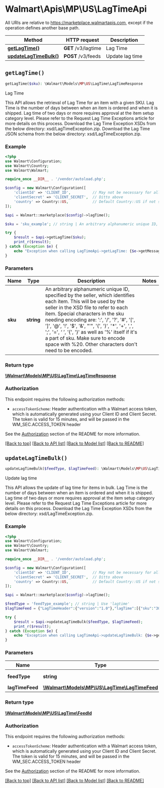 # Walmart\Apis\MP\US\LagTimeApi  
All URIs are relative to https://marketplace.walmartapis.com, except if the operation defines another base path.

| Method | HTTP request | Description |
| ------------- | ------------- | ------------- |
| [**getLagTime()**](#getLagTime) | **GET** /v3/lagtime | Lag Time |
| [**updateLagTimeBulk()**](#updateLagTimeBulk) | **POST** /v3/feeds | Update lag time |


## `getLagTime()`

```php
getLagTime($sku): \Walmart\Models\MP\US\LagTime\LagTimeResponse
```
Lag Time

This API allows the retrieval of Lag Time for an item with a given SKU.  Lag Time is the number of days between when an item is ordered and when it is shipped. Lag time of two days or more requires approval at the item setup category level. Please refer to the Request Lag Time Exceptions article for more details on this process.  Download the Lag Time Exception XSDs from the below directory:  xsd/LagTimeException.zip.  Download the Lag Time JSON schema from the below directory:  xsd/LagTimeException.zip.

### Example

```php
<?php
use Walmart\Configuration;
use Walmart\Country;
use Walmart\Walmart;

require_once __DIR__ . '/vendor/autoload.php';

$config = new Walmart\Configuration([
    'clientId' => 'CLIENT_ID',          // May not be necessary for all endpoints, particularly outside the US
    'clientSecret' => 'CLIENT_SECRET',  // Ditto above
    'country' => Country::US,           // Default Country::US if not set
]);

$api = Walmart::marketplace($config)->lagTime();

$sku = 'sku_example'; // string | An arbitrary alphanumeric unique ID, specified by the seller, which identifies each item. This will be used by the seller in the XSD file to refer to each item. Special characters in the sku needing encoding are: ':', '/', '?', '#', '[', ']', '@', '!', '$', '&', \"'\", '(', ')', '*', '+', ',', ';', '=', ‘ ’, '{', '}' as well as '%' itself if it's a part of sku. Make sure to encode space with %20. Other characters don't need to be encoded.

try {
    $result = $api->getLagTime($sku);
    print_r($result);
} catch (Exception $e) {
    echo "Exception when calling LagTimeApi->getLagTime: {$e->getMessage()}\n";
}
```

### Parameters
| Name | Type | Description  | Notes |
| ------------- | ------------- | ------------- | ------------- |
| **sku** | **string**| An arbitrary alphanumeric unique ID, specified by the seller, which identifies each item. This will be used by the seller in the XSD file to refer to each item. Special characters in the sku needing encoding are: ':', '/', '?', '#', '[', ']', '@', '!', '$', '&', \"'\", '(', ')', '*', '+', ',', ';', '=', ‘ ’, '{', '}' as well as '%' itself if it's a part of sku. Make sure to encode space with %20. Other characters don't need to be encoded. | |


### Return type

[**\Walmart\Models\MP\US\LagTime\LagTimeResponse**](../../../Models/MP/US/LagTime/LagTimeResponse.md)

### Authorization

This endpoint requires the following authorization methods:

* `accessTokenScheme`: Header authentication with a Walmart access token, which is automatically generated using your Client ID and Client Secret. The token is valid for 15 minutes, and will be passed in the WM_SEC.ACCESS_TOKEN header

See the [Authorization](../../../../README.md#authorization) section of the README for more information.


[[Back to top]](#) [[Back to API list]](../../../../README.md#supported-apis)
[[Back to Model list]](../../../Models/MP/US)
[[Back to README]](../../../../README.md)

## `updateLagTimeBulk()`

```php
updateLagTimeBulk($feedType, $lagTimeFeed): \Walmart\Models\MP\US\LagTime\FeedId
```
Update lag time

This API allows the update of lag time for items in bulk.  Lag Time is the number of days between when an item is ordered and when it is shipped. Lag time of two days or more requires approval at the item setup category level. Please refer to the Request Lag Time Exceptions article for more details on this process.  Download the Lag Time Exception XSDs from the below directory:  xsd/LagTimeException.zip.

### Example

```php
<?php
use Walmart\Configuration;
use Walmart\Country;
use Walmart\Walmart;

require_once __DIR__ . '/vendor/autoload.php';

$config = new Walmart\Configuration([
    'clientId' => 'CLIENT_ID',          // May not be necessary for all endpoints, particularly outside the US
    'clientSecret' => 'CLIENT_SECRET',  // Ditto above
    'country' => Country::US,           // Default Country::US if not set
]);

$api = Walmart::marketplace($config)->lagTime();

$feedType = 'feedType_example'; // string | Use 'lagtime'
$lagTimeFeed = {"LagTimeHeader":{"version":"1.0"},"lagTime":[{"sku":"30348_KFTest","fulfillmentLagTime":"1"}]}; // \Walmart\Models\MP\US\LagTime\LagTimeFeed | File fields

try {
    $result = $api->updateLagTimeBulk($feedType, $lagTimeFeed);
    print_r($result);
} catch (Exception $e) {
    echo "Exception when calling LagTimeApi->updateLagTimeBulk: {$e->getMessage()}\n";
}
```

### Parameters
| Name | Type | Description  | Notes |
| ------------- | ------------- | ------------- | ------------- |
| **feedType** | **string**| Use 'lagtime' | |
| **lagTimeFeed** | [**\Walmart\Models\MP\US\LagTime\LagTimeFeed**](../../../Models/MP/US/LagTime/LagTimeFeed.md)| File fields | |


### Return type

[**\Walmart\Models\MP\US\LagTime\FeedId**](../../../Models/MP/US/LagTime/FeedId.md)

### Authorization

This endpoint requires the following authorization methods:

* `accessTokenScheme`: Header authentication with a Walmart access token, which is automatically generated using your Client ID and Client Secret. The token is valid for 15 minutes, and will be passed in the WM_SEC.ACCESS_TOKEN header

See the [Authorization](../../../../README.md#authorization) section of the README for more information.


[[Back to top]](#) [[Back to API list]](../../../../README.md#supported-apis)
[[Back to Model list]](../../../Models/MP/US)
[[Back to README]](../../../../README.md)
